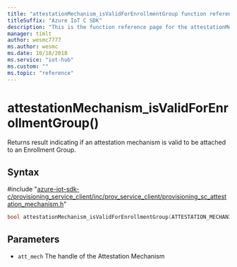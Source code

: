 ```yaml
---                             
title: "attestationMechanism_isValidForEnrollmentGroup function reference | Microsoft Docs" 
titleSuffix: "Azure IoT C SDK"            
description: "This is the function reference page for the attestationMechanism_isValidForEnrollmentGroup() function in the Azure IoT C SDK. This SDK is used with Azure IoT Hub and Azure IoT Hub Device Provisioning Service"            
manager: timlt                 
author: wesmc7777              
ms.author: wesmc               
ms.date: 10/18/2018                    
ms.service: "iot-hub"             
ms.custom: ""                
ms.topic: "reference"        
---                            
```


# attestationMechanism_isValidForEnrollmentGroup()

Returns result indicating if an attestation mechanism is valid to be attached to an Enrollment Group.

## Syntax

\#include "[azure-iot-sdk-c/provisioning_service_client/inc/prov_service_client/provisioning_sc_attestation_mechanism.h](../provisioning-sc-attestation-mechanism-h.md)"  
```C
bool attestationMechanism_isValidForEnrollmentGroup(ATTESTATION_MECHANISM_HANDLE  C2);
```

## Parameters
* `att_mech` The handle of the Attestation Mechanism


